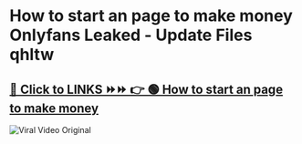 
 # How to start an page to make money Onlyfans Leaked - Update Files qhltw

## <h2><a href="https://clipsfans.com/How_to_start_an_page_to_make_money&ref=git">🔗 Click to LINKS ⏩⏩ 👉 🟢 How to start an page to make money </a></h2>

<a href="https://clipsfans.com/How_to_start_an_page_to_make_money&ref=git" rel="nofollow" data-target="animated-image.originalLink"><img src="https://i.ibb.co.com/xMMVF88/686577567.gif" alt="Viral Video Original" style="max-width: 100%; display: inline-block;" data-target="animated-image.originalImage"></a>

